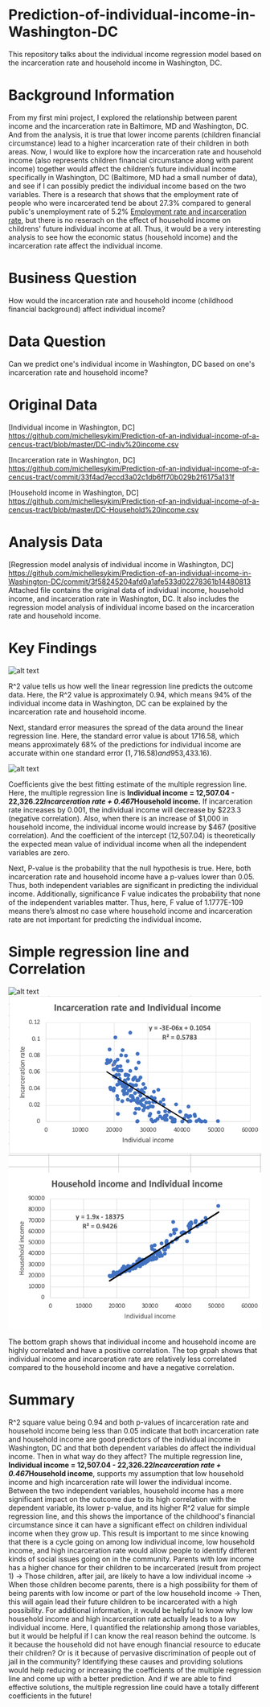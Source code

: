 # Prediction-of-individual-income-in-Washington-DC
This repository talks about the individual income regression model based on the incarceration rate and household income in Washington, DC.

# Background Information
From my first mini project, I explored the relationship between parent income and the incarceration rate in Baltimore, MD and Washington, DC. And from the analysis, it is true that lower income parents (children financial circumstance) lead to a higher incarceration rate of their children in both areas. Now, I would like to explore how the incarceration rate and household income (also represents children financial circumstance along with parent income) together would affect the children’s future individual income specifically in Washington, DC (Baltimore, MD had a small number of data), and see if I can possibly predict the individual income based on the two variables. There is a research that shows that the employment rate of people who were incarcerated tend be about 27.3% compared to general public's unemployment rate of 5.2% [Employment rate and incarceration rate](https://www.prisonpolicy.org/reports/outofwork.html), but there is no reserach on the effect of household income on childrens' future individual income at all. Thus, it would be a very interesting analysis to see how the economic status (household income) and the incarceration rate affect the individual income. 

# Business Question
How would the incarceration rate and household income (childhood financial background) affect individual income?

# Data Question
Can we predict one's individual income in Washington, DC based on one's incarceration rate and household income?

# Original Data
[Individual income in Washington, DC] https://github.com/michellesykim/Prediction-of-an-individual-income-of-a-cencus-tract/blob/master/DC-indiv%20income.csv

[Incarceration rate in Washington, DC] https://github.com/michellesykim/Prediction-of-an-individual-income-of-a-cencus-tract/commit/33f4ad7eccd3a02c1db6ff70b029b2f6175a131f

[Household income in Washington, DC] https://github.com/michellesykim/Prediction-of-an-individual-income-of-a-cencus-tract/blob/master/DC-Household%20income.csv

# Analysis Data
[Regression model analysis of individual income in Washington, DC] https://github.com/michellesykim/Prediction-of-an-individual-income-in-Washington-DC/commit/3f58245204afd0a1afe533d02278361b14480813
Attached file contains the original data of individual income, household income, and incarceration rate in Washington, DC. It also includes the regression model analysis of individual income based on the incarceration rate and household income.

# Key Findings

![alt text](https://github.com/michellesykim/Prediction-of-an-individual-income-of-a-cencus-tract/blob/master/Screen%20Shot%202020-09-30%20at%209.35.50%20PM.png)


R^2 value tells us how well the linear regression line predicts the outcome data. Here, the R^2 value is approximately 0.94, which means 94% of the individual income data in Washington, DC can be explained by the incarceration rate and household income.

Next, standard error measures the spread of the data around the linear regression line. Here, the standard error value is about 1716.58, which means approximately 68% of the predictions for individual income are accurate within one standard error ($1,716.58) and 95% of the individual income prediction is accurate within two standard errors ($3,433.16).

![alt text](https://github.com/michellesykim/Prediction-of-an-individual-income-of-a-cencus-tract/blob/master/Screen%20Shot%202020-09-30%20at%209.55.24%20PM.png)

Coefficients give the best fitting estimate of the multiple regression line. Here, the multiple regression line is **Individual income = 12,507.04 - 22,326.22*Incarceration rate + 0.467*Household income.** If incarceration rate increases by 0.001, the individual income will decrease by $223.3 (negative correlation). Also, when there is an increase of $1,000 in household income, the individual income would increase by $467 (positive correlation). And the coefficient of the intercept (12,507.04) is theoretically the expected mean value of individual income when all the independent variables are zero.

Next, P-value is the probability that the null hypothesis is true. Here, both incarceration rate and household income have a p-values lower than 0.05. Thus, both independent variables are significant in predicting the individual income. Additionally, significance F value indicates the probability that none of the independent variables matter. Thus, here, F value of 1.1777E-109 means there’s almost no case where household income and incarceration rate are not important for predicting the individual income.

# Simple regression line and Correlation
![alt text](https://github.com/michellesykim/Prediction-of-an-individual-income-of-a-cencus-tract/blob/master/Screen%20Shot%202020-09-30%20at%2010.00.06%20PM.png)
![alt text](https://github.com/michellesykim/Prediction-of-an-individual-income-in-Washington-DC/blob/master/Screen%20Shot%202020-10-01%20at%2011.54.02%20AM.png)

The bottom graph shows that individual income and household income are highly correlated and have a positive correlation. The top grpah shows that individual income and incarceration rate are relatively less correlated compared to the household income and have a negative correlation.


# Summary
R^2 square value being 0.94 and both p-values of incarceration rate and household income being less than 0.05 indicate that both incarceration rate and household income are good predictors of the individual income in Washington, DC and that both dependent variables do affect the individual income. Then in what way do they affect? The multiple regression line, **Individual income = 12,507.04 - 22,326.22*Incarceration rate + 0.467*Household income**, supports my assumption that low household income and high incarceration rate will lower the individual income. Between the two independent variables, household income has a more significant impact on the outcome due to its high correlation with the dependent variable, its lower p-value, and its higher R^2 value for simple regression line, and this shows the importance of the childhood's financial circumstance since it can have a significant effect on children individual income when they grow up. 
This result is important to me since knowing that there is a cycle going on among low individual income, low household income, and high incarceration rate would allow people to identify different kinds of social issues going on in the community. Parents with low income has a higher chance for their children to be incarcerated (result from project 1) -> Those children, after jail, are likely to have a low individual income -> When those children become parents, there is a high possibility for them of being parents with low income or part of the low household income -> Then, this will again lead their future children to be incarcerated with a high possibility. For additional information, it would be helpful to know why low household income and high incarceration rate actually leads to a low individual income. Here, I quantified the relationship among those variables, but it would be helpful if I can know the real reason behind the outcome. Is it because the household did not have enough financial resource to educate their children? Or is it because of pervasive discrimination of people out of jail in the community? Identifying these causes and providing solutions would help reducing or increasing the coefficients of the multiple regression line and come up with a better prediction. And if we are able to find effective solutions, the multiple regression line could have a totally different coefficients in the future! 




